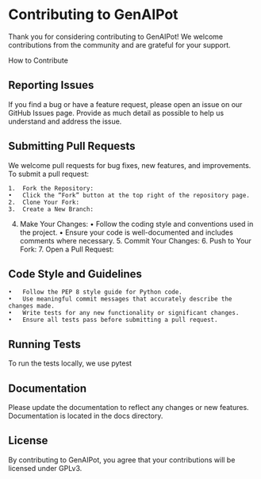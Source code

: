 # Contributing to GenAIPot

Thank you for considering contributing to GenAIPot! 
We welcome contributions from the community and are grateful for your support.

How to Contribute

## Reporting Issues

If you find a bug or have a feature request, please open an issue on our GitHub Issues page. 
Provide as much detail as possible to help us understand and address the issue.

## Submitting Pull Requests

We welcome pull requests for bug fixes, new features, and improvements. To submit a pull request:

	1.	Fork the Repository:
	•	Click the “Fork” button at the top right of the repository page.
	2.	Clone Your Fork:
 	3.	Create a New Branch:
  4.	Make Your Changes:
	•	Follow the coding style and conventions used in the project.
	•	Ensure your code is well-documented and includes comments where necessary.
	5.	Commit Your Changes:
	6.	Push to Your Fork:
	7.	Open a Pull Request:

## Code Style and Guidelines

	•	Follow the PEP 8 style guide for Python code.
	•	Use meaningful commit messages that accurately describe the changes made.
	•	Write tests for any new functionality or significant changes.
	•	Ensure all tests pass before submitting a pull request.

 ## Running Tests

To run the tests locally, we use pytest

## Documentation

Please update the documentation to reflect any changes or new features. Documentation is located in the docs directory.

## License

By contributing to GenAIPot, you agree that your contributions will be licensed under GPLv3.

